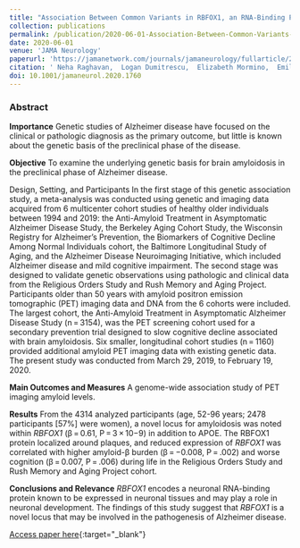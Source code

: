```yaml
---
title: "Association Between Common Variants in RBFOX1, an RNA-Binding Protein, and Brain Amyloidosis in Early and Preclinical Alzheimer Disease"
collection: publications
permalink: /publication/2020-06-01-Association-Between-Common-Variants-in-RBFOX1-an-RNA-Binding-Protein-and-Brain-Amyloidosis-in-Early-and-Preclinical-Alzheimer-Disease
date: 2020-06-01
venue: 'JAMA Neurology'
paperurl: 'https://jamanetwork.com/journals/jamaneurology/fullarticle/2767374'
citation: ' Neha Raghavan,  Logan Dumitrescu,  Elizabeth Mormino,  Emily Mahoney,  Annie Lee,  Yizhe Gao,  Murat Bilgel,  David Goldstein,  Theresa Harrison,  Corinne Engelman,  Andrew Saykin,  Christopher Whelan,  Jimmy Liu,  William Jagust,  Marilyn Albert,  Sterling Johnson,  Hyun-Sik Yang,  Keith Johnson,  Paul Aisen,  Susan Resnick,  Reisa Sperling,  Philip Jager,  Julie Schneider,  David Bennett,  Matthew Schrag,  Badri Vardarajan,  Timothy Hohman,  Richard Mayeux, &quot;Association Between Common Variants in RBFOX1, an RNA-Binding Protein, and Brain Amyloidosis in Early and Preclinical Alzheimer Disease.&quot; JAMA Neurology, 2020.'
doi: 10.1001/jamaneurol.2020.1760
---
```


### Abstract

**Importance**  Genetic studies of Alzheimer disease have focused on the clinical or pathologic diagnosis as the primary outcome, but little is known about the genetic basis of the preclinical phase of the disease.

**Objective**  To examine the underlying genetic basis for brain amyloidosis in the preclinical phase of Alzheimer disease.

Design, Setting, and Participants  In the first stage of this genetic association study, a meta-analysis was conducted using genetic and imaging data acquired from 6 multicenter cohort studies of healthy older individuals between 1994 and 2019: the Anti-Amyloid Treatment in Asymptomatic Alzheimer Disease Study, the Berkeley Aging Cohort Study, the Wisconsin Registry for Alzheimer’s Prevention, the Biomarkers of Cognitive Decline Among Normal Individuals cohort, the Baltimore Longitudinal Study of Aging, and the Alzheimer Disease Neuroimaging Initiative, which included Alzheimer disease and mild cognitive impairment. The second stage was designed to validate genetic observations using pathologic and clinical data from the Religious Orders Study and Rush Memory and Aging Project. Participants older than 50 years with amyloid positron emission tomographic (PET) imaging data and DNA from the 6 cohorts were included. The largest cohort, the Anti-Amyloid Treatment in Asymptomatic Alzheimer Disease Study (n = 3154), was the PET screening cohort used for a secondary prevention trial designed to slow cognitive decline associated with brain amyloidosis. Six smaller, longitudinal cohort studies (n = 1160) provided additional amyloid PET imaging data with existing genetic data. The present study was conducted from March 29, 2019, to February 19, 2020.

**Main Outcomes and Measures**  A genome-wide association study of PET imaging amyloid levels.

**Results**  From the 4314 analyzed participants (age, 52-96 years; 2478 participants [57%] were women), a novel locus for amyloidosis was noted within *RBFOX1* (β = 0.61, P = 3 × 10−9) in addition to APOE. The RBFOX1 protein localized around plaques, and reduced expression of *RBFOX1* was correlated with higher amyloid-β burden (β = −0.008, P = .002) and worse cognition (β = 0.007, P = .006) during life in the Religious Orders Study and Rush Memory and Aging Project cohort.

**Conclusions and Relevance**  *RBFOX1* encodes a neuronal RNA-binding protein known to be expressed in neuronal tissues and may play a role in neuronal development. The findings of this study suggest that *RBFOX1* is a novel locus that may be involved in the pathogenesis of Alzheimer disease.

[Access paper here](https://jamanetwork.com/journals/jamaneurology/fullarticle/2767374){:target="_blank"}